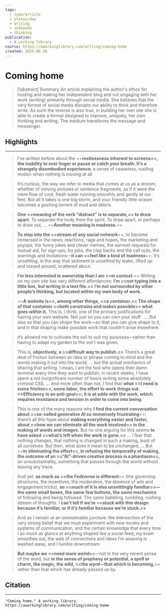 ```yaml
---
tags:
  - type/article
  - status/day
  - writing
  - indieweb
  - thinking
publication:
  - A working library
source: https://aworkinglibrary.com/writing/coming-home
created: 2025-06-16
---
```

# Coming home

> [!abstract] Summary
> An article explaining the author's ethos for hosting and making her independent blog and not engaging with her work (writing) primarily through social media. She believes that the very format of social media disrupts our ability to think and therefore write. As such the inverse is also true, in building her own site she is able to create a format designed to improve, uniquely, her own thinking and writing. The medium transforms the message and messenger.
## Highlights
---
> I’ve written before about the ==**restlessness inherent to screens==, the inability to ever linger or pause or catch your breath. It’s a strangely disembodied experience**, a sense of ceaseless, rustling motion when nothing is moving at all

> It’s curious, the way we refer to media that comes at us as a _stream_, whether of moving pictures or sentence fragments, as if it were the mere flow of cool, fresh water running smoothly and gently at our feet. But all it takes is one big storm, and your friendly little stream becomes a gushing torrent of mud and debris

> **One ==meaning of the verb “distract” is to separate,== to draw apart.** To separate the body from the spirit. To draw apart, or perhaps to draw _out,_ ... ==**Another meaning is madness.**==

> **To step into the ==stream of any social network**==, to become immersed in the news, reactions, rage and hopes, the marketing and psyops, the funny jokes and clever memes, the earnest requests for mutual aid, for sign ups, for jobs, the clap backs and the call outs, the warnings and invitations—**it can ==feel like a kind of madness**==. It’s unsettling, in the way that sediment is unsettled by water, lifted up and tossed around, scattered about.

> **I’m less interested in ownership than I am ==in _context._**== Writing on my own site has very different affordances: **I’m ==not typing into a little box, but writing in a text file.== I’m not surrounded by other people’s thinking, but located within my own body of work.**

>==**A website is==, among other things, ==a _container.==_ The shape of that container ==both constrains and makes possible== what goes within it.** This is, I think, one of the primary justifications for having your own website. Not just so you can own your stuff . ... But also so that you can _shape_ the work—so that you can give shape to it, and in that shaping make possible work that couldn’t arise elsewhere.

> It’s allowed me to cultivate the soil to suit my purposes—rather than having to adapt my garden to the soil I was given.

> This is, **objectively, a ==difficult way to publish.==** There’s a great deal of friction between an idea or phrase coming to mind and the words making it out into the world. ... but the actual mechanics of sharing that writing. I mean, I am the fool who opens their damn terminal every time they want to publish; in recent weeks, I have spent a not insignificant number of hours writing some absolutely criminal CSS. ... And more often than not, I find that **what ==I need is some friction==, some _labor_, the effort to work things out. ==Efficiency is an anti-goal==; it is at odds with the work, which requires resistance and tension in order to come into being.**

> This is one of the many reasons why **I find the current conversation about ==so-called generative AI so immensely frustrating**==: there’s all this hype about **making everything easier and faster, about ==how we can eliminate all the work involved== in the making of words and images.** But no one arguing for this seems **to have asked ==what’s left when the work is gone.==** ... I fear that nothing changes, that nothing is changed in such a making, least of all ourselves. But then, what does it mean to be unchanged, ... But ==**in eliminating the effort==, in refusing the temporality of making, the outcome of an ==“AI”-driven creative process is a phantasm==,** an unsubstantiality, something that passes through the world without leaving any trace.

> And yet: **as much as ==the Fediverse is different**== (the governing structures, the incentives, the moderation, the absence of ads and engagement tricks), **so ==much of it is also unsettlingly familiar==—the same small boxes, the same few buttons, the same mechanics** of following and being followed. The same babbling, tumbling, rushing stream of thoughts. I **can’t tell if we’re ==stuck with this design because it’s familiar, or if it’s familiar because we’re stuck.==**

> And so I remain at an unresolvable juncture: the intersection of the very strong belief that we must experiment with new modes and systems of communication, and the certain knowledge that every time I so much as glance at anything shaped like a social feed, my brain smoothes out, the web of connections and ideas I’m weaving is washed away, and I tumble downstream

> **But maybe we ==need more _weird_==**—not in the very recent sense of the word, but **in the sense of prophesy or potential, a spell or charm, the magic, the wild, ==the _wyrd_—that which is becoming,**== rather than that which has already passed us by.
## Citation
---
```
"Coming home." A working library. https://aworkinglibrary.com/writing/coming-home
```
